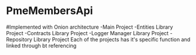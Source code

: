 # PmeMembersApi
#Implemented with Onion architecture
-Main Project
-Entities Library Project
-Contracts Library Project
-Logger Manager Library Project
-Repository Library Project
Each of the projects has it's specific function and linked through bt referencing 
